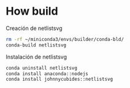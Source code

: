 # How build

Creación de netlistsvg

```bash
rm -rf ~/miniconda3/envs/builder/conda-bld/
conda-build netlistsvg
```
Instalación de netlistsvg
```bash
conda uninstall netlistsvg
conda install anaconda::nodejs
conda install johnnycubides::netlistsvg 
```
